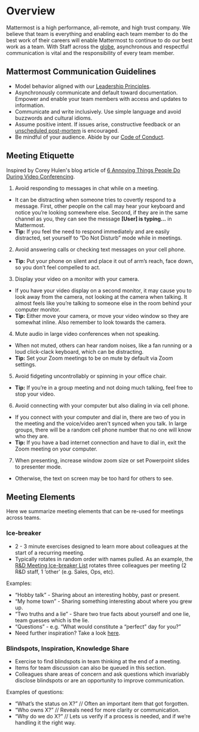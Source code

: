 # Overview

Mattermost is a high performance, all-remote, and high trust company. We believe that team is everything and enabling each team member to do the best work of their careers will enable Mattermost to continue to do our best work as a team. With Staff across the [globe](https://www.google.com/maps/d/u/0/viewer?mid=1mENESkTtAsbfuah6KtRoBLwIjqqJ7Nzv&ll=19.358313530029793%2C-1.00877724999998&z=2), asynchronous and respectful communication is vital and the responsibility of every team member.

## Mattermost Communication Guidelines

* Model behavior aligned with our [Leadership Principles](https://handbook.mattermost.com/contributors/onboarding/staff-onboarding-guide#leadership-principles).
* Asynchronously communicate and default toward documentation. Empower and enable your team members with access and updates to information.
* Communicate and write inclusively. Use simple language and avoid buzzwords and cultural idioms.
* Assume positive intent. If issues arise, constructive feedback or an [unscheduled post-mortem](https://handbook.mattermost.com/company/how-to-guides-for-staff/how-to-do-a-post-escalation-post-mortem) is encouraged.
* Be mindful of your audience. Abide by our [Code of Conduct](https://handbook.mattermost.com/contributors/mattercon/mattermost-code-of-conduct).

## Meeting Etiquette

Inspired by Corey Hulen's blog article of [6 Annoying Things People Do During Video Conferencing](http://hulen.com/video-conf-peevs/).

1. Avoid responding to messages in chat while on a meeting.
 * It can be distracting when someone tries to covertly respond to a message. First, other people on the call may hear your keyboard and notice you’re looking somewhere else. Second, if they are in the same channel as you, they can see the message **[User] is typing...** in Mattermost.
 * **Tip:** If you feel the need to respond immediately and are easily distracted, set yourself to “Do Not Disturb” mode while in meetings.
2. Avoid answering calls or checking text messages on your cell phone.
 * **Tip:** Put your phone on silent and place it out of arm’s reach, face down, so you don’t feel compelled to act.
3. Display your video on a monitor with your camera.
 * If you have your video display on a second monitor, it may cause you to look away from the camera, not looking at the camera when talking. It almost feels like you’re talking to someone else in the room behind your computer monitor.
 * **Tip:** Either move your camera, or move your video window so they are somewhat inline. Also remember to look towards the camera.
4. Mute audio in large video conferences when not speaking.
  * When not muted, others can hear random noises, like a fan running or a loud click-clack keyboard, which can be distracting.
  * **Tip:** Set your Zoom meetings to be on mute by default via Zoom settings.
5. Avoid fidgeting uncontrollably or spinning in your office chair.
  * **Tip:** If you’re in a group meeting and not doing much talking, feel free to stop your video.
6. Avoid connecting with your computer but also dialing in via cell phone.
  * If you connect with your computer and dial in, there are two of you in the meeting and the voice/video aren't synced when you talk. In large groups, there will be a random cell phone number that no one will know who they are.
  * **Tip:** If you have a bad internet connection and have to dial in, exit the Zoom meeting on your computer.
7. When presenting, increase window zoom size or set Powerpoint slides to presenter mode.
  * Otherwise, the text on screen may be too hard for others to see.

## Meeting Elements

Here we summarize meeting elements that can be re-used for meetings across teams.

### Ice-breaker

* 2 - 3 minute exercises designed to learn more about colleagues at the start of a recurring meeting.
* Typically rotates in random order with names pulled. As an example, the [R&D Meeting Ice-breaker List](https://docs.google.com/spreadsheets/d/1dCgKFdYkaDYd7yzgbK2VcqscZ1Ni5uNnnkZZv63XtOg/edit#gid=0) rotates three colleagues per meeting (2 R&D staff, 1 ‘other’ (e.g. Sales, Ops, etc).

Examples:
 * “Hobby talk” - Sharing about an interesting hobby, past or present.
 * “My home town” - Sharing something interesting about where you grew up.
 * “Two truths and a lie” - Share two true facts about yourself and one lie, team guesses which is the lie.
 * “Questions” - e.g. “What would constitute a “perfect” day for you?”
 * Need further inspiration? Take a look [here](https://medium.com/signal-v-noise/the-25-most-popular-icebreaker-questions-based-on-four-years-of-data-893df9b27531).

### Blindspots, Inspiration, Knowledge Share

* Exercise to find blindspots in team thinking at the end of a meeting.
* Items for team discussion can also be queued in this section.
* Colleagues share areas of concern and ask questions which invariably disclose blindspots or are an opportunity to improve communication.

Examples of questions:
 * “What’s the status on X?” // Often an important item that got forgotten.
 * “Who owns X?” // Reveals need for more clarity or communication.
 * “Why do we do X?” // Lets us verify if a process is needed, and if we’re handling it the right way.

